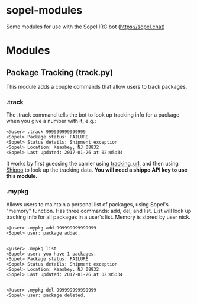 # sopel-modules
Some modules for use with the Sopel IRC bot (https://sopel.chat)

# Modules

## Package Tracking (track.py)

This module adds a couple commands that allow users to track packages. 

### .track
The .track command tells the bot to look up tracking info for a package when you give a number with it, e.g.:

	<@user> .track 999999999999999
	<Sopel> Package status: FAILURE
	<Sopel> Status details: Shipment exception
	<Sopel> Location: Keasbey, NJ 08832
	<Sopel> Last updated: 2017-01-26 at 02:05:34

It works by first guessing the carrier using [tracking_url](https://pypi.python.org/pypi/tracking-url/0.0.2), and then using [Shippo](https://github.com/goshippo/shippo-python-client) to look up the tracking data. **You will need a shippo API key to use this module.**

### .mypkg
Allows users to maintain a personal list of packages, using Sopel's "memory" function. Has three commands: add, del, and list. List will look up tracking info for all packages in a user's list. Memory is stored by user nick.

	<@user> .mypkg add 999999999999999
	<Sopel> user: package added.


	<@user> .mypkg list
	<Sopel> user: you have 1 packages.
	<Sopel> Package status: FAILURE
	<Sopel> Status details: Shipment exception
	<Sopel> Location: Keasbey, NJ 08832
	<Sopel> Last updated: 2017-01-26 at 02:05:34


	<@user> .mypkg del 999999999999999
	<Sopel> user: package deleted.
